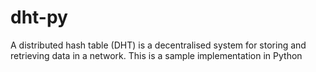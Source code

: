 # dht-py
A distributed hash table (DHT) is a decentralised system for storing and retrieving data in a network. This is a sample implementation in Python
